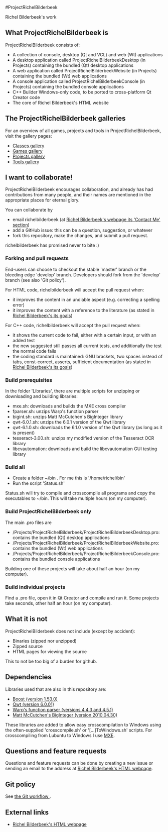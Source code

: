 #ProjectRichelBilderbeek

Richel Bilderbeek's work

## What ProjectRichelBilderbeek is

ProjectRichelBilderbeek consists of:
* A collection of console, desktop (Qt and VCL) and web (Wt) applications
* A desktop application called ProjectRichelBilderbeekDesktop (in Projects) containing the bundled (Qt) desktop applications
* A web application called ProjectRichelBilderbeekWebsite (in Projects) containing the bundled (Wt) web applications
* A console application called ProjectRichelBilderbeekConsole (in Projects) containing the bundled console applications
* C++ Builder Windows-only code, to be ported to cross-platform Qt Creator code
* The core of Richel Bilderbeek's HTML website

## The ProjectRichelBilderbeek galleries

For an overview of all games, projects and tools in ProjectRichelBilderbeek, visit the gallery pages:
* [Classes gallery](http://www.richelbilderbeek.nl/CppClassGallery.htm)
* [Games gallery](http://www.richelbilderbeek.nl/GameGallery.htm)
* [Projects gallery](http://www.richelbilderbeek.nl/ProjectGallery.htm)
* [Tools gallery](http://www.richelbilderbeek.nl/ToolGallery.htm)

## I want to collaborate!

ProjectRichelBilderbeek encourages collaboration, and already has had contributions from many people, 
and their names are mentioned in the appropriate places for eternal glory.

You can collaborate by
* email richelbilderbeek (at [Richel Bilderbeek's webpage its 'Contact Me' section](http://www.richelbilderbeek.nl/Contact.htm))
* add a GitHub issue: this can be a question, suggestion, or whatever
* fork this repository, make the changes, and submit a pull request. 

richelbilderbeek has promised never to bite :)

### Forking and pull requests

End-users can choose to checkout the stable 'master' branch or the bleeding edge 'develop' branch.
Developers should fork from the 'develop' branch (see also 'Git policy').

For HTML code, richelbilderbeek will accept the pull request when:
* it improves the content in an undiable aspect (e.g. correcting a spelling error)
* it improves the content with a reference to the literature (as stated in [Richel Bilderbeek's its goals](http://www.richelbilderbeek.nl/CppGoal.htm))

For C++ code, richelbilderbeek will accept the pull request when:
* it shows the current code to fail, either with a certain input, or with an added test
* the new suggested still passes all current tests, and additionally the test the normal code fails
* the coding standard is maintained: GNU brackets, two spaces instead of tabs, const-correct, asserts, sufficient documentation (as stated in [Richel Bilderbeek's its goals](http://www.richelbilderbeek.nl/CppGoal.htm))

### Build prerequisites

In the folder 'Libraries', there are multiple scripts for unzipping or downloading and building libraries:
* mxe.sh: downloads and builds the MXE cross compiler
* fparser.sh: unzips Warp's function parser
* bigint.sh: unzips Matt McCutchen's BigInteger library
* qwt-6.0.1.sh: unzips the 6.0.1 version of the Qwt library
* qwt-6.1.0.sh: downloads the 6.1.0 version of the Qwt library (as long as it is present)
* tesseract-3.00.sh: unzips my modified version of the Tesseract OCR library
* libcvautomation: downloads and build the libcvautomation GUI testing library

### Build all

* Create a folder ~/bin . For me this is '/home/richel/bin'
* Run the script 'Status.sh'

Status.sh will try to compile and crosscompile all programs and copy the executables to ~/bin. This will take multiple hours (on my computer).

### Build ProjectRichelBilderbeek only

The main .pro files are
* /Projects/ProjectRichelBilderbeek/ProjectRichelBilderbeekDesktop.pro: contains the bundled (Qt) desktop applications
* /Projects/ProjectRichelBilderbeek/ProjectRichelBilderbeekWebsite.pro: contains the bundled (Wt) web applications
* /Projects/ProjectRichelBilderbeek/ProjectRichelBilderbeekConsole.pro: contains the bundled console applications

Building one of these projects will take about half an hour (on my computer).

### Build individual projects

Find a .pro file, open it in Qt Creator and compile and run it. Some projects take seconds, other half an hour (on my computer).

## What it is not

ProjectRichelBilderbeek does not include (except by accident):
* Binaries (zipped nor unzipped)
* Zipped source
* HTML pages for viewing the source

This to not be too big of a burden for github.

## Dependencies

Libraries used that are also in this repository are:
* [Boost (version 1.53.0)](http://www.boost.org)
* [Qwt (version 6.0.01)](http://qwt.sourceforge.net)
* [Warp's function parser (versions 4.4.3 and 4.5.1)](http://warp.povusers.org/FunctionParser)
* [Matt McCutchen's BigInteger (version 2010.04.30)](https://mattmccutchen.net/bigint)

These libraries are added to allow easy crosscompilation to Windows using the often-supplied 'crosscompile.sh' or '[...]ToWindows.sh' scripts. 
For crosscompiling from Lubuntu to Windows I use [MXE](https://github.com/mxe/mxe).

## Questions and feature requests

Questions and feature requests can be done by creating a new issue or sending an email to the address at [Richel Bilderbeek's HTML webpage](http://www.richelbilderbeek.nl).

## Git policy

See [the Git workflow ](git_workflow.md).

## External links

* [Richel Bilderbeek's HTML webpage](http://www.richelbilderbeek.nl)
